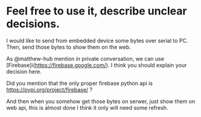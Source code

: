 # Feel free to use it, describe unclear decisions.

I would like to send from embedded device some bytes over serial to PC.
Then, send those bytes to show them on the web.

As @matthew-hub mention in private conversation, we can use [Firebase]i(https://firebase.google.com/).
I think you should explain your decision here.

Did you mention that the only proper firebase python api is https://pypi.org/project/firebase/ ?

And then when you somehow get those bytes on serwer, just show them on web api, this is almost done I think it only will need some refresh.
